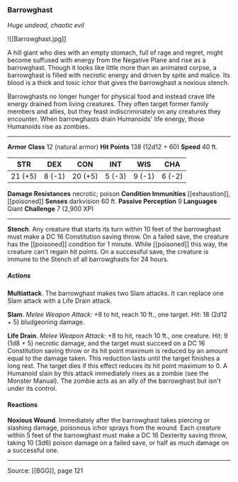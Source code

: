 ### Barrowghast
_Huge undead, chaotic evil_

![[Barrowghast.jpg]]

A hill giant who dies with an empty stomach, full of rage and regret, might become suffused with energy from the Negative Plane and rise as a barrowghast. Though it looks like little more than an animated corpse, a barrowghast is filled with necrotic energy and driven by spite and malice. Its blood is a thick and toxic ichor that gives the barrowghast a noxious stench.

Barrowghasts no longer hunger for physical food and instead crave life energy drained from living creatures. They often target former family members and allies, but they feast indiscriminately on any creatures they encounter. When barrowghasts drain Humanoids' life energy, those Humanoids rise as zombies.




---

**Armor Class** 12 (natural armor)
**Hit Points** 138 (12d12 + 60)
**Speed** 40 ft.

| STR     | DEX     | CON     | INT     | WIS     | CHA     |
|---------|---------|---------|---------|---------|---------|
| 21 (+5) | 8 (-1) | 20 (+5) | 5 (-3) | 9 (-1) | 6 (-2) |

**Damage Resistances** necrotic; poison
**Condition Immunities** [[exhaustion]], [[poisoned]]
**Senses** darkvision 60 ft.
**Passive Perception** 9
**Languages** Giant
**Challenge** 7 (2,900 XP)

---

**Stench**. Any creature that starts its turn within 10 feet of the barrowghast must make a DC 16 Constitution saving throw. On a failed save, the creature has the [[poisoned]] condition for 1 minute. While [[poisoned]] this way, the creature can't regain hit points. On a successful save, the creature is immune to the Stench of all barrowghasts for 24 hours.

##### Actions
**Multiattack**. The barrowghast makes two Slam attacks. It can replace one Slam attack with a Life Drain attack.

**Slam**. _Melee Weapon Attack:_ +8 to hit, reach 10 ft., one target. Hit: 18 (2d12 + 5) bludgeoning damage.

**Life Drain**. _Melee Weapon Attack:_ +8 to hit, reach 10 ft., one creature. Hit: 9 (1d8 + 5) necrotic damage, and the target must succeed on a DC 16 Constitution saving throw or its hit point maximum is reduced by an amount equal to the damage taken. This reduction lasts until the target finishes a long rest. The target dies if this effect reduces its hit point maximum to 0. A Humanoid slain by this attack immediately rises as a zombie (see the Monster Manual). The zombie acts as an ally of the barrowghast but isn't under its control.

#### Reactions
**Noxious Wound**. Immediately after the barrowghast takes piercing or slashing damage, poisonous ichor sprays from the wound. Each creature within 5 feet of the barrowghast must make a DC 16 Dexterity saving throw, taking 10 (3d6) poison damage on a failed save, or half as much damage on a successful one.


---

Source: [[BGG]], page 121